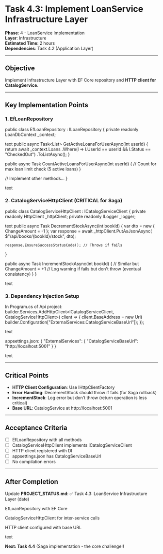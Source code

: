 # Task 4.3: Implement LoanService Infrastructure Layer

**Phase**: 4 - LoanService Implementation  
**Layer**: Infrastructure  
**Estimated Time**: 2 hours  
**Dependencies**: Task 4.2 (Application Layer)

---

## Objective

Implement Infrastructure Layer with EF Core repository and **HTTP client for CatalogService**.

---

## Key Implementation Points

### 1. EfLoanRepository

public class EfLoanRepository : ILoanRepository
{
private readonly LoanDbContext _context;

text
public async Task<List<Loan>> GetActiveLoansForUserAsync(int userId)
{
    return await _context.Loans
        .Where(l => l.UserId == userId && l.Status == "CheckedOut")
        .ToListAsync();
}

public async Task<int> CountActiveLoansForUserAsync(int userId)
{
    // Count for max loan limit check (5 active loans)
}

// Implement other methods...
}

text

### 2. CatalogServiceHttpClient (CRITICAL for Saga)

public class CatalogServiceHttpClient : ICatalogServiceClient
{
private readonly HttpClient _httpClient;
private readonly ILogger _logger;

text
public async Task DecrementStockAsync(int bookId)
{
    var dto = new { ChangeAmount = -1 };
    var response = await _httpClient.PutAsJsonAsync(
        $"/api/books/{bookId}/stock", dto);
    
    response.EnsureSuccessStatusCode(); // Throws if fails
}

public async Task IncrementStockAsync(int bookId)
{
    // Similar but ChangeAmount = +1
    // Log warning if fails but don't throw (eventual consistency)
}
}

text

### 3. Dependency Injection Setup

In Program.cs of Api project:
builder.Services.AddHttpClient<ICatalogServiceClient, CatalogServiceHttpClient>(
client => {
client.BaseAddress = new Uri(
builder.Configuration["ExternalServices:CatalogServiceBaseUrl"]);
});

text

appsettings.json:
{
"ExternalServices": {
"CatalogServiceBaseUrl": "http://localhost:5001"
}
}

text

---

## Critical Points

- **HTTP Client Configuration**: Use IHttpClientFactory
- **Error Handling**: DecrementStock should throw if fails (for Saga rollback)
- **IncrementStock**: Log error but don't throw (return operation is less critical)
- **Base URL**: CatalogService at http://localhost:5001

---

## Acceptance Criteria

- [ ] EfLoanRepository with all methods
- [ ] CatalogServiceHttpClient implements ICatalogServiceClient
- [ ] HTTP client registered with DI
- [ ] appsettings.json has CatalogServiceBaseUrl
- [ ] No compilation errors

---

## After Completion

Update **PROJECT_STATUS.md**:
✅ Task 4.3: LoanService Infrastructure Layer (date)

EfLoanRepository with EF Core

CatalogServiceHttpClient for inter-service calls

HTTP client configured with base URL

text

**Next: Task 4.4** (Saga implementation - the core challenge!)